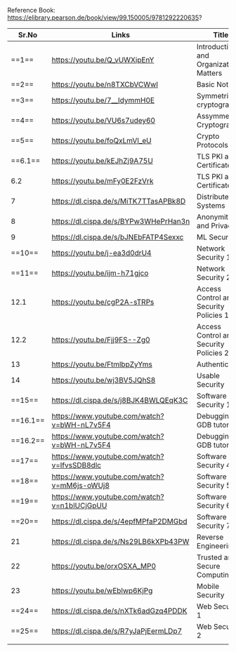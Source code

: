 Reference Book: https://elibrary.pearson.de/book/view/99.150005/9781292220635?

| Sr.No | Links | Title |  |
| ---- | ---- | ---- | ---- |
| ==1== | https://youtu.be/Q_vUWXipEnY | Introduction and Organizational Matters |  |
| ==2== | https://youtu.be/n8TXCbVCWwI | Basic Notions |  |
| ==3== | https://youtu.be/7__IdymmH0E | Symmetric cryptography |  |
| ==4== | https://youtu.be/VU6s7udey60 | Assymmetric Cryptography |  |
| ==5== | https://youtu.be/foQxLmVl_eU | Crypto Protocols |  |
| ==6.1== | https://youtu.be/kEJhZj9A75U | TLS PKI and Certificates 1 |  |
| 6.2 | https://youtu.be/mFy0E2FzVrk | TLS PKI and Certificates 2 |  |
| 7 | https://dl.cispa.de/s/MiTK7TTasAPBk8D | Distributed Systems |  |
| 8 | https://dl.cispa.de/s/BYPw3WHePrHan3n | Anonymity and Privacy |  |
| 9 | https://dl.cispa.de/s/bJNEbFATP4Sexxc | ML Security |  |
| ==10== | https://youtu.be/j-ea3d0drU4 | Network Security 1 |  |
| ==11== | https://youtu.be/ijm-h71gjco | Network Security 2 |  |
| 12.1 | https://youtu.be/cgP2A-sTRPs | Access Control and Security Policies 1 |  |
| 12.2 | https://youtu.be/Fjj9FS--Zg0 | Access Control and Security Policies 2 |  |
| 13 | https://youtu.be/FtmlbpZyYms | Authentication |  |
| 14 | https://youtu.be/wj3BV5JQhS8 | Usable Security |  |
| ==15== | https://dl.cispa.de/s/j8BJK4BWLQEqK3C | Software Security 1 |  |
| ==16.1== | https://www.youtube.com/watch?v=bWH-nL7v5F4 | Debugging GDB tutorial |  |
| ==16.2== | https://www.youtube.com/watch?v=bWH-nL7v5F4 | Debugging GDB tutorial |  |
| ==17== | https://www.youtube.com/watch?v=IfvsSDB8dlc | Software Security 4 |  |
| ==18== | https://www.youtube.com/watch?v=mM6js-oWUj8 | Software Security 5 |  |
| ==19== | https://www.youtube.com/watch?v=n1blUCjGpUU | Software Security 6 |  |
| ==20== | https://dl.cispa.de/s/4epfMPfaP2DMGbd | Software Security 7 |  |
| 21 | https://dl.cispa.de/s/Ns29LB6kXPb43PW | Reverse Engineering |  |
| 22 | https://youtu.be/orxOSXA_MP0 | Trusted and Secure Computing |  |
| 23 | https://youtu.be/wEblwp6KjPg | Mobile Security |  |
| ==24== | https://dl.cispa.de/s/nXTk6adGzq4PDDK | Web Security 1 |  |
| ==25== | https://dl.cispa.de/s/R7yJaPjEermLDp7 | Web Security 2 |  |
|  |  |  |  |

